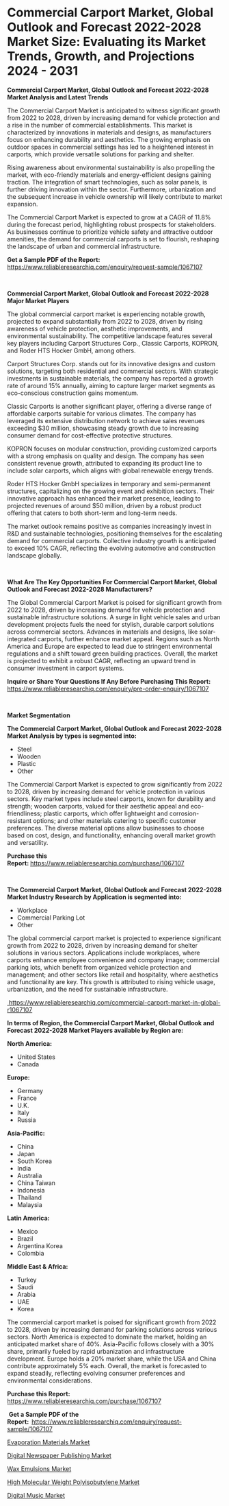 <p><h1>Commercial Carport Market, Global Outlook and Forecast 2022-2028 Market Size: Evaluating its Market Trends, Growth, and Projections 2024 - 2031</h1></p><p><strong>Commercial Carport Market, Global Outlook and Forecast 2022-2028 Market Analysis and Latest Trends</strong></p>
<p><p>The Commercial Carport Market is anticipated to witness significant growth from 2022 to 2028, driven by increasing demand for vehicle protection and a rise in the number of commercial establishments. This market is characterized by innovations in materials and designs, as manufacturers focus on enhancing durability and aesthetics. The growing emphasis on outdoor spaces in commercial settings has led to a heightened interest in carports, which provide versatile solutions for parking and shelter.</p><p>Rising awareness about environmental sustainability is also propelling the market, with eco-friendly materials and energy-efficient designs gaining traction. The integration of smart technologies, such as solar panels, is further driving innovation within the sector. Furthermore, urbanization and the subsequent increase in vehicle ownership will likely contribute to market expansion. </p><p>The Commercial Carport Market is expected to grow at a CAGR of 11.8% during the forecast period, highlighting robust prospects for stakeholders. As businesses continue to prioritize vehicle safety and attractive outdoor amenities, the demand for commercial carports is set to flourish, reshaping the landscape of urban and commercial infrastructure.</p></p>
<p><strong>Get a Sample PDF of the Report:&nbsp;</strong> <a href="https://www.reliableresearchiq.com/enquiry/request-sample/1067107">https://www.reliableresearchiq.com/enquiry/request-sample/1067107</a></p>
<p>&nbsp;</p>
<p><strong>Commercial Carport Market, Global Outlook and Forecast 2022-2028 Major Market Players</strong></p>
<p><p>The global commercial carport market is experiencing notable growth, projected to expand substantially from 2022 to 2028, driven by rising awareness of vehicle protection, aesthetic improvements, and environmental sustainability. The competitive landscape features several key players including Carport Structures Corp., Classic Carports, KOPRON, and Roder HTS Hocker GmbH, among others.</p><p>Carport Structures Corp. stands out for its innovative designs and custom solutions, targeting both residential and commercial sectors. With strategic investments in sustainable materials, the company has reported a growth rate of around 15% annually, aiming to capture larger market segments as eco-conscious construction gains momentum.</p><p>Classic Carports is another significant player, offering a diverse range of affordable carports suitable for various climates. The company has leveraged its extensive distribution network to achieve sales revenues exceeding $30 million, showcasing steady growth due to increasing consumer demand for cost-effective protective structures.</p><p>KOPRON focuses on modular construction, providing customized carports with a strong emphasis on quality and design. The company has seen consistent revenue growth, attributed to expanding its product line to include solar carports, which aligns with global renewable energy trends.</p><p>Roder HTS Hocker GmbH specializes in temporary and semi-permanent structures, capitalizing on the growing event and exhibition sectors. Their innovative approach has enhanced their market presence, leading to projected revenues of around $50 million, driven by a robust product offering that caters to both short-term and long-term needs.</p><p>The market outlook remains positive as companies increasingly invest in R&D and sustainable technologies, positioning themselves for the escalating demand for commercial carports. Collective industry growth is anticipated to exceed 10% CAGR, reflecting the evolving automotive and construction landscape globally.</p></p>
<p>&nbsp;</p>
<p><strong>What Are The Key Opportunities For Commercial Carport Market, Global Outlook and Forecast 2022-2028 Manufacturers?</strong></p>
<p><p>The Global Commercial Carport Market is poised for significant growth from 2022 to 2028, driven by increasing demand for vehicle protection and sustainable infrastructure solutions. A surge in light vehicle sales and urban development projects fuels the need for stylish, durable carport solutions across commercial sectors. Advances in materials and designs, like solar-integrated carports, further enhance market appeal. Regions such as North America and Europe are expected to lead due to stringent environmental regulations and a shift toward green building practices. Overall, the market is projected to exhibit a robust CAGR, reflecting an upward trend in consumer investment in carport systems.</p></p>
<p><strong>Inquire or Share Your Questions If Any Before Purchasing This Report:</strong> <a href="https://www.reliableresearchiq.com/enquiry/pre-order-enquiry/1067107">https://www.reliableresearchiq.com/enquiry/pre-order-enquiry/1067107</a></p>
<p>&nbsp;</p>
<p><strong>Market Segmentation</strong></p>
<p><strong>The Commercial Carport Market, Global Outlook and Forecast 2022-2028 Market Analysis by types is segmented into:</strong></p>
<p><ul><li>Steel</li><li>Wooden</li><li>Plastic</li><li>Other</li></ul></p>
<p><p>The Commercial Carport Market is expected to grow significantly from 2022 to 2028, driven by increasing demand for vehicle protection in various sectors. Key market types include steel carports, known for durability and strength; wooden carports, valued for their aesthetic appeal and eco-friendliness; plastic carports, which offer lightweight and corrosion-resistant options; and other materials catering to specific customer preferences. The diverse material options allow businesses to choose based on cost, design, and functionality, enhancing overall market growth and versatility.</p></p>
<p><strong>Purchase this Report:&nbsp;</strong><a href="https://www.reliableresearchiq.com/purchase/1067107">https://www.reliableresearchiq.com/purchase/1067107</a></p>
<p>&nbsp;</p>
<p><strong>The Commercial Carport Market, Global Outlook and Forecast 2022-2028 Market Industry Research by Application is segmented into:</strong></p>
<p><ul><li>Workplace</li><li>Commercial Parking Lot</li><li>Other</li></ul></p>
<p><p>The global commercial carport market is projected to experience significant growth from 2022 to 2028, driven by increasing demand for shelter solutions in various sectors. Applications include workplaces, where carports enhance employee convenience and company image; commercial parking lots, which benefit from organized vehicle protection and management; and other sectors like retail and hospitality, where aesthetics and functionality are key. This growth is attributed to rising vehicle usage, urbanization, and the need for sustainable infrastructure.</p></p>
<p><a href="https://www.reliableresearchiq.com/commercial-carport-market-in-global-r1067107">&nbsp;https://www.reliableresearchiq.com/commercial-carport-market-in-global-r1067107</a></p>
<p><strong>In terms of Region, the Commercial Carport Market, Global Outlook and Forecast 2022-2028 Market Players available by Region are:</strong></p>
<p>
    <p> <strong> North America: </strong>
        <ul>
            <li>United States</li>
            <li>Canada</li>
        </ul>
        </p> 
    <p> <strong> Europe: </strong>
        <ul>
            <li>Germany</li>
            <li>France</li>
            <li>U.K.</li>
            <li>Italy</li>
            <li>Russia</li>
        </ul>
        </p> 
    <p> <strong> Asia-Pacific: </strong>
        <ul>
            <li>China</li>
            <li>Japan</li>
            <li>South Korea</li>
            <li>India</li>
            <li>Australia</li>
            <li>China Taiwan</li>
            <li>Indonesia</li>
            <li>Thailand</li>
            <li>Malaysia</li>
        </ul>
        </p> 
    <p> <strong> Latin America: </strong>
        <ul>
            <li>Mexico</li>
            <li>Brazil</li>
            <li>Argentina Korea</li>
            <li>Colombia</li>
        </ul>
        </p> 
    <p> <strong> Middle East & Africa: </strong>
        <ul>
            <li>Turkey</li>
            <li>Saudi</li>
            <li>Arabia</li>
            <li>UAE</li>
            <li>Korea</li>
        </ul>
    </p>
    </p>
<p><p>The commercial carport market is poised for significant growth from 2022 to 2028, driven by increasing demand for parking solutions across various sectors. North America is expected to dominate the market, holding an anticipated market share of 40%. Asia-Pacific follows closely with a 30% share, primarily fueled by rapid urbanization and infrastructure development. Europe holds a 20% market share, while the USA and China contribute approximately 5% each. Overall, the market is forecasted to expand steadily, reflecting evolving consumer preferences and environmental considerations.</p></p>
<p><strong>Purchase this Report: </strong><a href="https://www.reliableresearchiq.com/purchase/1067107">https://www.reliableresearchiq.com/purchase/1067107</a></p>
<p>&nbsp;<strong>Get a Sample PDF of the Report:&nbsp;&nbsp;</strong><a href="https://www.reliableresearchiq.com/enquiry/request-sample/1067107">https://www.reliableresearchiq.com/enquiry/request-sample/1067107</a></p>
<p><strong></strong></p>
<p><p><a href="https://www.linkedin.com/pulse/evaporation-materials-market-global-regional-analysis-focus-cgadf?trackingId=hdism4EMSYimo7qtB%2F1WHg%3D%3D">Evaporation Materials Market</a></p><p><a href="https://www.linkedin.com/pulse/digital-newspaper-publishing-market-industry-trends-forecast-xbsjf?trackingId=C1H4%2BflPSuWr1LqbPhGCBQ%3D%3D">Digital Newspaper Publishing Market</a></p><p><a href="https://medium.com/@breanakozey2023/insights-into-the-wax-emulsions-market-size-which-is-expanding-with-a-13-8-cagr-from-2024-2031-6664cfdc8306">Wax Emulsions Market</a></p><p><a href="https://www.linkedin.com/pulse/global-high-molecular-weight-polyisobutylene-market-exploring-dfpuf?trackingId=MRMjeuwCRMuKXlG4gqTgBQ%3D%3D">High Molecular Weight Polyisobutylene Market</a></p><p><a href="https://www.linkedin.com/pulse/digital-music-market-analysis-report-global-insights-uum6f?trackingId=LXtpIM11RRiFKgxWTNxoUw%3D%3D">Digital Music Market</a></p></p>
